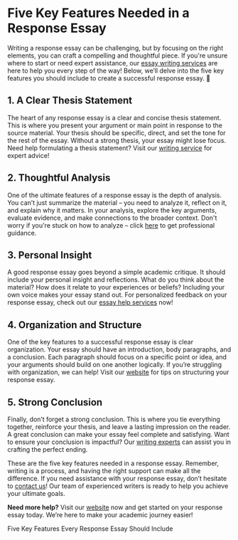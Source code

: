 <h1>Five Key Features Needed in a Response Essay</h1>

<p>Writing a response essay can be challenging, but by focusing on the right elements, you can craft a compelling and thoughtful piece. If you're unsure where to start or need expert assistance, our <a href="https://tinyurl.com/topessay?keyword=five+key+features+needed+in+a+response+essay">essay writing services</a> are here to help you every step of the way! Below, we’ll delve into the five key features you should include to create a successful response essay. 🌟</p>

<h2>1. A Clear Thesis Statement</h2>
<p>The heart of any response essay is a clear and concise thesis statement. This is where you present your argument or main point in response to the source material. Your thesis should be specific, direct, and set the tone for the rest of the essay. Without a strong thesis, your essay might lose focus. Need help formulating a thesis statement? Visit our <a href="https://tinyurl.com/topessay?keyword=five+key+features+needed+in+a+response+essay">writing service</a> for expert advice!</p>

<h2>2. Thoughtful Analysis</h2>
<p>One of the ultimate features of a response essay is the depth of analysis. You can’t just summarize the material – you need to analyze it, reflect on it, and explain why it matters. In your analysis, explore the key arguments, evaluate evidence, and make connections to the broader context. Don't worry if you're stuck on how to analyze – click <a href="https://tinyurl.com/topessay?keyword=five+key+features+needed+in+a+response+essay">here</a> to get professional guidance.</p>

<h2>3. Personal Insight</h2>
<p>A good response essay goes beyond a simple academic critique. It should include your personal insight and reflections. What do you think about the material? How does it relate to your experiences or beliefs? Including your own voice makes your essay stand out. For personalized feedback on your response essay, check out our <a href="https://tinyurl.com/topessay?keyword=five+key+features+needed+in+a+response+essay">essay help services</a> now!</p>

<h2>4. Organization and Structure</h2>
<p>One of the key features to a successful response essay is clear organization. Your essay should have an introduction, body paragraphs, and a conclusion. Each paragraph should focus on a specific point or idea, and your arguments should build on one another logically. If you’re struggling with organization, we can help! Visit our <a href="https://tinyurl.com/topessay?keyword=five+key+features+needed+in+a+response+essay">website</a> for tips on structuring your response essay.</p>

<h2>5. Strong Conclusion</h2>
<p>Finally, don’t forget a strong conclusion. This is where you tie everything together, reinforce your thesis, and leave a lasting impression on the reader. A great conclusion can make your essay feel complete and satisfying. Want to ensure your conclusion is impactful? Our <a href="https://tinyurl.com/topessay?keyword=five+key+features+needed+in+a+response+essay">writing experts</a> can assist you in crafting the perfect ending.</p>

<p>These are the five key features needed in a response essay. Remember, writing is a process, and having the right support can make all the difference. If you need assistance with your response essay, don’t hesitate to <a href="https://tinyurl.com/topessay?keyword=five+key+features+needed+in+a+response+essay">contact us</a>! Our team of experienced writers is ready to help you achieve your ultimate goals.</p>

<p><strong>Need more help?</strong> Visit our <a href="https://tinyurl.com/topessay?keyword=five+key+features+needed+in+a+response+essay">website</a> now and get started on your response essay today. We’re here to make your academic journey easier!</p>
Five Key Features Every Response Essay Should Include
